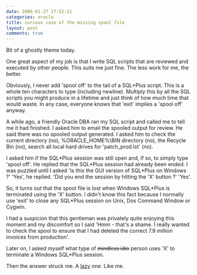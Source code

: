 ```yaml
---
date: 2006-01-27 17:52:11
categories: oracle
title: curious case of the missing spool file
layout: post
comments: true
---
```

Bit of a ghostly theme today.

One great aspect of my job is that I write SQL scripts that are reviewed
and executed by other people. This suits me just fine. The less work for
me, the better.

Obviously, I never add 'spool off' to the tail of a SQL\*Plus script.
This is a whole ten characters to type (including newline). Multiply
this by all the SQL scripts you might produce in a lifetime and just
think of how much time that would waste. In any case, everyone knows
that 'exit' implies a 'spool off' anyway.

A while ago, a friendly Oracle DBA ran my SQL script and called me to
tell me it had finished. I asked him to email the spooled output for
review. He said there was no spooled output generated. I asked him to
check the current directory (no), %ORACLE\_HOME%\\BIN directory (no),
the Recycle Bin (no), search all local hard drives for 'patch\_prod.lst'
(no).

I asked him if the SQL\*Plus session was still open and, if so, to
simply type 'spool off'. He replied that the SQL\*Plus session had
already been ended. I was puzzled until I asked 'Is this the GUI version
of SQL\*Plus on Windows ?' 'Yes', he replied. 'Did you end the session
by hitting the 'X' button ?' 'Yes'.

So, it turns out that the spool file is lost when Windows SQL\*Plus is
terminated using the 'X' button. I didn't know this fact because I
normally use 'exit' to close any SQL\*Plus session on Unix, Dos Command
Window or Cygwin.

I had a suspicion that this gentleman was privately quite enjoying this
moment and my discomfort so I said 'Hmm - that's a shame. I really
wanted to check the spool to ensure that I had deleted the correct 7.9
million invoices from production'.

Later on, I asked myself what type of ~~mindless idio~~ person uses 'X'
to terminate a Windows SQL\*Plus session.

Then the answer struck me. A
[lazy](http://www.nbrightside.com/blog/2006/01/27/unix-for-lazy-people/)
one. Like me.
